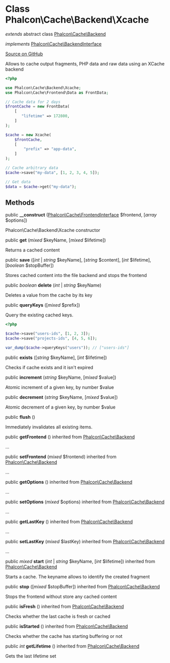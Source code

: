 # Class **Phalcon\\Cache\\Backend\\Xcache**

*extends* abstract class [Phalcon\Cache\Backend](/en/3.1.2/api/Phalcon_Cache_Backend)

*implements* [Phalcon\Cache\BackendInterface](/en/3.1.2/api/Phalcon_Cache_BackendInterface)

<a href="https://github.com/phalcon/cphalcon/blob/master/phalcon/cache/backend/xcache.zep" class="btn btn-default btn-sm">Source on GitHub</a>

Allows to cache output fragments, PHP data and raw data using an XCache backend

```php
<?php

use Phalcon\Cache\Backend\Xcache;
use Phalcon\Cache\Frontend\Data as FrontData;

// Cache data for 2 days
$frontCache = new FrontData(
    [
       "lifetime" => 172800,
    ]
);

$cache = new Xcache(
    $frontCache,
    [
        "prefix" => "app-data",
    ]
);

// Cache arbitrary data
$cache->save("my-data", [1, 2, 3, 4, 5]);

// Get data
$data = $cache->get("my-data");

```

## Methods
public  **__construct** ([Phalcon\Cache\FrontendInterface](/en/3.1.2/api/Phalcon_Cache_FrontendInterface) $frontend, [*array* $options])

Phalcon\\Cache\\Backend\\Xcache constructor

public  **get** (*mixed* $keyName, [*mixed* $lifetime])

Returns a cached content

public  **save** ([*int* | *string* $keyName], [*string* $content], [*int* $lifetime], [*boolean* $stopBuffer])

Stores cached content into the file backend and stops the frontend

public *boolean* **delete** (*int* | *string* $keyName)

Deletes a value from the cache by its key

public  **queryKeys** ([*mixed* $prefix])

Query the existing cached keys.

```php
<?php

$cache->save("users-ids", [1, 2, 3]);
$cache->save("projects-ids", [4, 5, 6]);

var_dump($cache->queryKeys("users")); // ["users-ids"]

```

public  **exists** ([*string* $keyName], [*int* $lifetime])

Checks if cache exists and it isn't expired

public  **increment** (*string* $keyName, [*mixed* $value])

Atomic increment of a given key, by number $value

public  **decrement** (*string* $keyName, [*mixed* $value])

Atomic decrement of a given key, by number $value

public  **flush** ()

Immediately invalidates all existing items.

public  **getFrontend** () inherited from [Phalcon\Cache\Backend](/en/3.1.2/api/Phalcon_Cache_Backend)

...

public  **setFrontend** (*mixed* $frontend) inherited from [Phalcon\Cache\Backend](/en/3.1.2/api/Phalcon_Cache_Backend)

...

public  **getOptions** () inherited from [Phalcon\Cache\Backend](/en/3.1.2/api/Phalcon_Cache_Backend)

...

public  **setOptions** (*mixed* $options) inherited from [Phalcon\Cache\Backend](/en/3.1.2/api/Phalcon_Cache_Backend)

...

public  **getLastKey** () inherited from [Phalcon\Cache\Backend](/en/3.1.2/api/Phalcon_Cache_Backend)

...

public  **setLastKey** (*mixed* $lastKey) inherited from [Phalcon\Cache\Backend](/en/3.1.2/api/Phalcon_Cache_Backend)

...

public *mixed* **start** (*int* | *string* $keyName, [*int* $lifetime]) inherited from [Phalcon\Cache\Backend](/en/3.1.2/api/Phalcon_Cache_Backend)

Starts a cache. The keyname allows to identify the created fragment

public  **stop** ([*mixed* $stopBuffer]) inherited from [Phalcon\Cache\Backend](/en/3.1.2/api/Phalcon_Cache_Backend)

Stops the frontend without store any cached content

public  **isFresh** () inherited from [Phalcon\Cache\Backend](/en/3.1.2/api/Phalcon_Cache_Backend)

Checks whether the last cache is fresh or cached

public  **isStarted** () inherited from [Phalcon\Cache\Backend](/en/3.1.2/api/Phalcon_Cache_Backend)

Checks whether the cache has starting buffering or not

public *int* **getLifetime** () inherited from [Phalcon\Cache\Backend](/en/3.1.2/api/Phalcon_Cache_Backend)

Gets the last lifetime set

